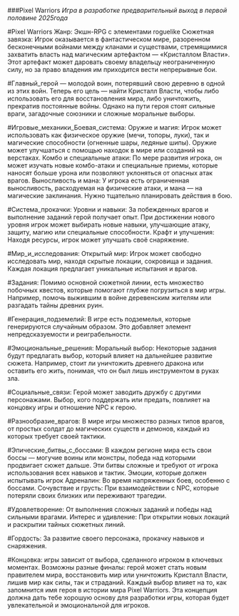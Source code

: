 ###Pixel Warriors
*Игра в разработке предварительный выход в первой половине 2025года*

#Pixel Warriors Жанр: Экшн-RPG с элементами roguelike Сюжетная завязка: Игрок оказывается в фантастическом мире, разоренном бесконечными войнами между кланами и существами, стремящимися захватить власть над магическим артефактом — «Кристаллом Власти». Этот артефакт может даровать своему владельцу неограниченную силу, но за право владения им приходится вести непрерывные бои. 

#Главный_герой — молодой воин, потерявший свою деревню в одной из этих войн. Теперь его цель — найти Кристалл Власти, чтобы либо использовать его для восстановления мира, либо уничтожить, прекратив постоянные войны. Однако на пути героя стоят сильные враги, загадочные союзники и сложные моральные выборы. 

#Игровые_механики_Боевая_система: Оружие и магия: Игрок может использовать как физическое оружие (мечи, топоры, луки), так и магические способности (огненные шары, ледяные шипы). Оружие может улучшаться с помощью находок в мире или созданий на верстаках. Комбо и специальные атаки: По мере развития игрока, он может изучать новые комбо-атаки и специальные приемы, которые наносят больше урона или позволяют уклоняться от опасных атак врагов. Выносливость и мана: У игрока есть ограниченная выносливость, расходуемая на физические атаки, и мана — на магические заклинания. Нужно тщательно планировать действия в бою.

#Система_прокачки: Уровни и навыки: За побежденных врагов и выполнение заданий герой получает опыт. При достижении нового уровня игрок может выбирать новые навыки, улучшающие атаку, защиту, магию или специальные способности. Крафт и улучшения: Находя ресурсы, игрок может улучшать своё снаряжение.

#Мир_и_исследования: Открытый мир: Игрок может свободно исследовать мир, находя скрытые локации, сокровища и задания. Каждая локация предлагает уникальные испытания и врагов. 

#Задания: Помимо основной сюжетной линии, есть множество побочных квестов, которые помогают глубже погрузиться в мир игры. Например, помочь выжившим в войне деревенским жителям или разгадать тайны древних руин. 

#Генерация_подземелий: В игре есть подземелья, которые генерируются случайным образом. Это добавляет элемент непредсказуемости и реиграбельности. 

#Эмоциональные_решения: Моральный выбор: Некоторые задания будут предлагать выбор, который влияет на дальнейшее развитие сюжета. Например, стоит ли уничтожить древнего дракона или оставить его жить, понимая, что он был лишь инструментом в руках зла. 

#Социальные_связи: Герой может заводить дружбу с другими персонажами. Выбор, кого поддержать или предать, повлияет на концовку игры и отношение NPC к герою.

#Разнообразие_врагов: В мире игры множество разных типов врагов, от простых солдат до магических существ и демонов, каждый из которых требует своей тактики. 

#Эпические_битвы_с_боссами: В каждом регионе мира есть свои боссы — могучие воины или монстры, победа над которыми продвигает сюжет дальше. Эти битвы сложные и требуют от игрока использования всех навыков и тактик. Эмоции, которые должен испытывать игрок Адреналин: Во время напряженных боев, особенно с боссами. Сочувствие и грусть: При взаимодействии с NPC, которые потеряли своих близких или переживают трагедии. 

#Удовлетворение: От выполнения сложных заданий и победы над сильными врагами. Интерес и удивление: При открытии новых локаций и раскрытии тайных сюжетных линий. 

#Гордость: За развитие своего персонажа, прокачку навыков и снаряжения. 

#Концовка: игры зависит от выбора, сделанного игроком в ключевых моментах. Возможны разные финалы: герой может стать новым правителем мира, восстановить мир или уничтожить Кристалл Власти, лишив мир как силы, так и страданий. Каждый выбор влияет на то, как запомнится имя героя в истории мира Pixel Warriors. Эта концепция должна дать тебе хорошую основу для разработки игры, которая будет увлекательной и эмоциональной для игроков.

